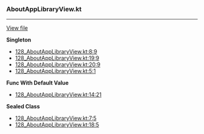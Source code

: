 ### AboutAppLibraryView.kt
---
[View file](../files/128_AboutAppLibraryView.kt)

**Singleton**

 - [128_AboutAppLibraryView.kt:8:9](../files/128_AboutAppLibraryView.kt#L8)
 - [128_AboutAppLibraryView.kt:19:9](../files/128_AboutAppLibraryView.kt#L19)
 - [128_AboutAppLibraryView.kt:20:9](../files/128_AboutAppLibraryView.kt#L20)
 - [128_AboutAppLibraryView.kt:5:1](../files/128_AboutAppLibraryView.kt#L5)

**Func With Default Value**

 - [128_AboutAppLibraryView.kt:14:21](../files/128_AboutAppLibraryView.kt#L14)

**Sealed Class**

 - [128_AboutAppLibraryView.kt:7:5](../files/128_AboutAppLibraryView.kt#L7)
 - [128_AboutAppLibraryView.kt:18:5](../files/128_AboutAppLibraryView.kt#L18)
